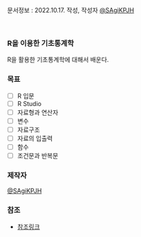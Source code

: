 문서정보 : 2022.10.17. 작성, 작성자 [@SAgiKPJH](https://github.com/SAgiKPJH)

<br>

### R을 이용한 기초통계학

R을 활용한 기초통계학에 대해서 배운다.

### 목표
- [ ] R 입문
- [ ] R Studio
- [ ] 자료형과 연산자
- [ ] 변수
- [ ] 자료구조
- [ ] 자료의 입출력
- [ ] 함수
- [ ] 조건문과 반복문

### 제작자
[@SAgiKPJH](https://github.com/SAgiKPJH)

### 참조

- [참조링크](참조링크)
